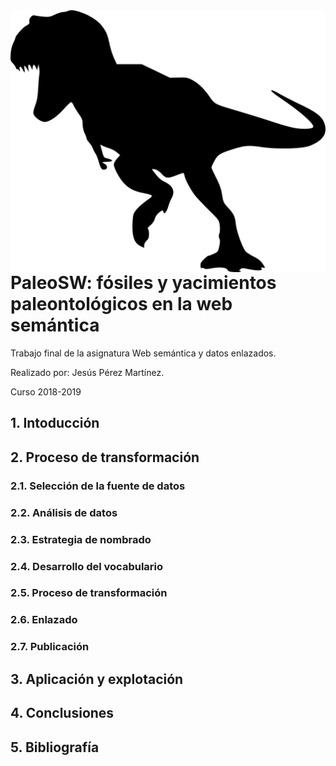 <img src="icon.png" align="right" />

# PaleoSW: fósiles y yacimientos paleontológicos en la web semántica 
 Trabajo final de la asignatura Web semántica y datos enlazados.
 
 Realizado por: Jesús Pérez Martínez.
 
 Curso 2018-2019
 
## 1. Intoducción
## 2. Proceso de transformación
### 2.1. Selección de la fuente de datos
### 2.2. Análisis de datos
### 2.3. Estrategia de nombrado
### 2.4. Desarrollo del vocabulario
### 2.5. Proceso de transformación
### 2.6. Enlazado
### 2.7. Publicación
## 3. Aplicación y explotación
## 4. Conclusiones
## 5. Bibliografía
